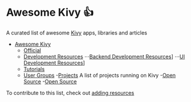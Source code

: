 # Awesome Kivy :+1:
A curated list of awesome [Kivy](https://kivy.org/) apps, libraries and articles

- [Awesome Kivy](#awesome-kivy)
	- [Official](#official)
	- [Development Resources](#devResources)
	    ⋅⋅⋅[Backend Development Resources](#backend)]
	    ⋅⋅⋅[UI Development Resources](#frontend)]
    - [Tutorials](#tutorials)
    - [User Groups](#usergroups)
    -[Projects](#projects)
      A list of projects running on Kivy
        -[Open Source](#open_source)
        -[Open Source](#premium)


To contribute to this list, check out [adding resources](CONTRIBUTING.md)
